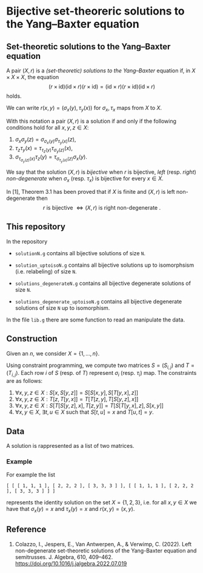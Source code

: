 # Bijective set-theoreric solutions to the Yang–Baxter equation

## Set-theoretic solutions to the Yang–Baxter equation

A pair $(X,r)$ is a *(set-theoretic) solutions to the Yang–Baxter* equation if, in $X\times X \times X$, the equation 
$$(r\times \text{id})(\text{id}\times r)(r\times \text{id}) =(\text{id}\times r)(r\times \text{id})(\text{id}\times r)$$
holds.

We can write $r(x,y)=(\sigma_x(y),\tau_y(x))$ for $\sigma_x,\tau_x$ maps from $X$ to $X$.

With this notation a pair $(X,r)$ is a solution if and only if  the following conditions hold for all $x,y,z\in X$:
1. $\sigma_x\sigma_y(z)=\sigma_{\sigma_x(y)}\sigma_{\tau_y(x)}(z)$,
2. $\tau_z\tau_y(x)=\tau_{\tau_z(y)}\tau_{\sigma_y(z)}(x)$,
3. $\sigma_{\tau_{\sigma_y(z)}(x)}\tau_z(y)=\tau_{\sigma_{\tau_y(x)}(z)}\sigma_x(y)$.

We say that the solution $(X,r)$ is *bijective* when $r$ is bijective, *left* (resp. *right*) *non-degenerate* when $\sigma_x$ (resp. $\tau_x$) is bijective for every $x\in X$.

In [1], Theorem 3.1 has been proved that if $X$ is finite and $(X,r)$ is left non-degenerate then 
$$r \text{ is bijective } \iff (X,r) \text{ is right non-degenerate }.$$

## This repository

In the repository 

- `solutionN.g` contains all bijective solutions of size `N`.

- `solution_uptoisoN.g`  contains all bijective solutions up to isomorphsism (i.e. relabeling) of size `N`.

- `solutions_degenerateN.g` contains all bijective degenerate solutions of size `N`.

- `solutions_degenerate_uptoisoN.g` contains all bijective degenerate solutions of size `N` up to isomorphism.

In the file `lib.g` there are some function to read an manipulate the data. 

## Construction

Given an $n$, we consider $X=\{1,\ldots, n\}$.

Using constraint programming, we compute two matrices $S=(S_{i,j})$ and $T=(T_{i,j})$. Each row $i$ of $S$ (resp. of $T$) represent $\sigma_i$ (resp. $\tau_i$) map. The constraints are as follows:
1. $\forall x,y,z\in X: S[x,S[y,z]]=S[S[x,y],S[T[y,x],z]]$
2. $\forall x,y,z\in X: T[z,T[y,x]]=T[T[z,y],T[S[y,z],x]]$ 
3. $\forall x,y,z\in X: S[T[S[y,z],x],T[z,y]]=T[S[T[y,x],z],S[x,y]]$
4. $\forall x,y\in X,\ \exists t,u\in X$ such that $S[t,u]=x$ and $T[u,t]=y$.

## Data 

A solution is rappresented as a list of two matrices. 


### Example

For example the  list 

`[ [ [ 1, 1, 1 ], [ 2, 2, 2 ], [ 3, 3, 3 ] ], [ [ 1, 1, 1 ], [ 2, 2, 2 ], [ 3, 3, 3 ] ] ]` 

represents the identity solution on the set $X=\{1,2,3\}$, i.e.
for all $x,y\in X$ we have that $\sigma_x(y)=x$ and $\tau_x(y)=x$ and $r(x,y)=(x,y)$.


## Reference 
1. Colazzo, I., Jespers, E., Van Antwerpen, A., & Verwimp, C. (2022). Left non-degenerate set-theoretic solutions of the Yang-Baxter equation and semitrusses. J. Algebra, 610, 409–462. https://doi.org/10.1016/j.jalgebra.2022.07.019
